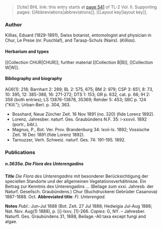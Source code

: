 > [!cite] BHL link: this entry starts at [page 541](https://www.biodiversitylibrary.org/item/103253#page/567/mode/1up) of TL-2 Vol. II.
> Supporting pages: [[Abbreviations|abbreviations]], [[Layout key|layout key]].

### Author

Killias, Eduard (1829-1891), Swiss botanist, entomologist and physician in Chur, Le Prese (nr. Puschlaf), and Tarasp-Schuls (Nairs). (*Killias*).

#### Herbarium and types

[[Collection CHUR|CHUR]]; further material [[Collection B|B]], [[Collection W|W]].

#### Bibliography and biography

AG6(1): 218; Barnhart 2: 289; BL 2: 575, 675; BM 2: 979; CSP 3: 651, 8: 73, 10: 395, 12: 385-386, 16: 271-272; DTS 1: 153; GR p. 632, cat. p. 66; IH 2: 358 (both entries); LS 13876-13878, 35369; Rehder 5: 453; SBC p. 124 ("Kill."); Urban-Berl. p. 304, 363.
- Bosshard, Neue Zürcher Zeit. 16 Nov 1891 (no. 320) (fide Lorenz 1892).
- Lorenz, Jahresber. naturf. Ges. Graubündens N.F. 35: i-xxxvii. 1892 (portr., bibl.).
- Magnus, P., Bot. Ver. Prov. Brandenburg 34: lxvii-lx. 1892; Vossische Zeit. 16 Dec 1891 (fide Lorenz 1892).
- Tarnuzzer, Verh. Schweiz. naturf. Ges. 74: 191-195. 1892.

### Publications

##### n.3635a. Die Flora des Unterengadins

**Title**
*Die Flora des Unterengadins* mit besonderer Berücksichtigung der speciellen Standorte und der allgemeinen Vegetationsverhältnisse. Ein Beitrag zur Kenntnis des Unterengadins ... (Beilage zum xxxi. Jahresb. der Naturf. Gesellsch. Graubündens.) Chur (Buchdruckerei Gebrüder Casanova) 1887-1888. Oct.
**Abbreviated title**: *Fl. Unterengad.*

**Notes**
*Publ*.: Jun-Jul 1888 (Bot. Zeit. 27 Jul 1888; Hedwigia Jul-Aug 1888; Nat. Nov. Aug(1) 1888), p. \[i\]-lxxv, \[1\]-266. *Copies*: G, NY. – Jahresber. Naturfl. Ges. Graubündens 31, 1888, Beilage.-All taxa except fungi and algae.

